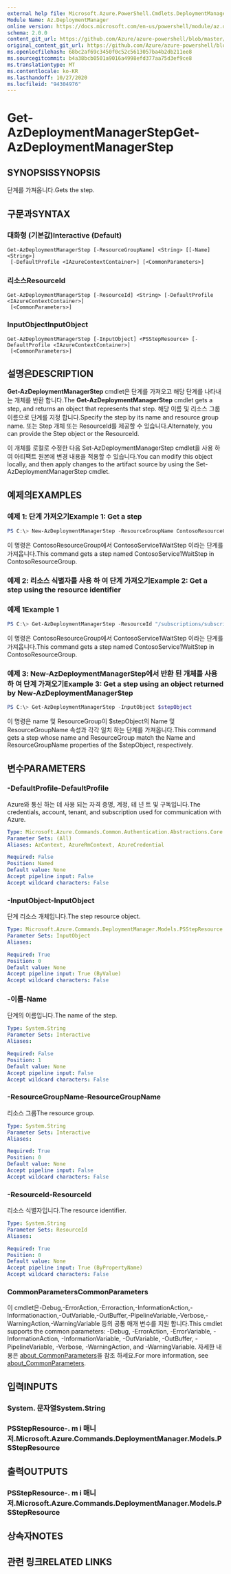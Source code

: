 ```yaml
---
external help file: Microsoft.Azure.PowerShell.Cmdlets.DeploymentManager.dll-Help.xml
Module Name: Az.DeploymentManager
online version: https://docs.microsoft.com/en-us/powershell/module/az.deploymentmanager/get-azdeploymentmanagerstep
schema: 2.0.0
content_git_url: https://github.com/Azure/azure-powershell/blob/master/src/DeploymentManager/DeploymentManager/help/Get-AzDeploymentManagerStep.md
original_content_git_url: https://github.com/Azure/azure-powershell/blob/master/src/DeploymentManager/DeploymentManager/help/Get-AzDeploymentManagerStep.md
ms.openlocfilehash: 68bc2af69c3450f0c52c5613057ba4b2db211ee8
ms.sourcegitcommit: b4a38bcb0501a9016a4998efd377aa75d3ef9ce8
ms.translationtype: MT
ms.contentlocale: ko-KR
ms.lasthandoff: 10/27/2020
ms.locfileid: "94304976"
---
```

# <span data-ttu-id="83ae4-101">Get-AzDeploymentManagerStep</span><span class="sxs-lookup"><span data-stu-id="83ae4-101">Get-AzDeploymentManagerStep</span></span>

## <span data-ttu-id="83ae4-102">SYNOPSIS</span><span class="sxs-lookup"><span data-stu-id="83ae4-102">SYNOPSIS</span></span>
<span data-ttu-id="83ae4-103">단계를 가져옵니다.</span><span class="sxs-lookup"><span data-stu-id="83ae4-103">Gets the step.</span></span>

## <span data-ttu-id="83ae4-104">구문과</span><span class="sxs-lookup"><span data-stu-id="83ae4-104">SYNTAX</span></span>

### <span data-ttu-id="83ae4-105">대화형 (기본값)</span><span class="sxs-lookup"><span data-stu-id="83ae4-105">Interactive (Default)</span></span>
```
Get-AzDeploymentManagerStep [-ResourceGroupName] <String> [[-Name] <String>]
 [-DefaultProfile <IAzureContextContainer>] [<CommonParameters>]
```

### <span data-ttu-id="83ae4-106">리소스</span><span class="sxs-lookup"><span data-stu-id="83ae4-106">ResourceId</span></span>
```
Get-AzDeploymentManagerStep [-ResourceId] <String> [-DefaultProfile <IAzureContextContainer>]
 [<CommonParameters>]
```

### <span data-ttu-id="83ae4-107">InputObject</span><span class="sxs-lookup"><span data-stu-id="83ae4-107">InputObject</span></span>
```
Get-AzDeploymentManagerStep [-InputObject] <PSStepResource> [-DefaultProfile <IAzureContextContainer>]
 [<CommonParameters>]
```

## <span data-ttu-id="83ae4-108">설명은</span><span class="sxs-lookup"><span data-stu-id="83ae4-108">DESCRIPTION</span></span>
<span data-ttu-id="83ae4-109">**Get-AzDeploymentManagerStep** cmdlet은 단계를 가져오고 해당 단계를 나타내는 개체를 반환 합니다.</span><span class="sxs-lookup"><span data-stu-id="83ae4-109">The **Get-AzDeploymentManagerStep** cmdlet gets a step, and returns an object that represents that step.</span></span>
<span data-ttu-id="83ae4-110">해당 이름 및 리소스 그룹 이름으로 단계를 지정 합니다.</span><span class="sxs-lookup"><span data-stu-id="83ae4-110">Specify the step by its name and resource group name.</span></span> <span data-ttu-id="83ae4-111">또는 Step 개체 또는 ResourceId를 제공할 수 있습니다.</span><span class="sxs-lookup"><span data-stu-id="83ae4-111">Alternately, you can provide the Step object or the ResourceId.</span></span>

<span data-ttu-id="83ae4-112">이 개체를 로컬로 수정한 다음 Set-AzDeploymentManagerStep cmdlet을 사용 하 여 아티팩트 원본에 변경 내용을 적용할 수 있습니다.</span><span class="sxs-lookup"><span data-stu-id="83ae4-112">You can modify this object locally, and then apply changes to the artifact source by using the Set-AzDeploymentManagerStep cmdlet.</span></span>

## <span data-ttu-id="83ae4-113">예제의</span><span class="sxs-lookup"><span data-stu-id="83ae4-113">EXAMPLES</span></span>

### <span data-ttu-id="83ae4-114">예제 1: 단계 가져오기</span><span class="sxs-lookup"><span data-stu-id="83ae4-114">Example 1: Get a step</span></span>
```powershell
PS C:\> New-AzDeploymentManagerStep -ResourceGroupName ContosoResourceGroup -Name ContosoService1WaitStep
```

<span data-ttu-id="83ae4-115">이 명령은 ContosoResourceGroup에서 ContosoService1WaitStep 이라는 단계를 가져옵니다.</span><span class="sxs-lookup"><span data-stu-id="83ae4-115">This command gets a step named ContosoService1WaitStep in ContosoResourceGroup.</span></span>

### <span data-ttu-id="83ae4-116">예제 2: 리소스 식별자를 사용 하 여 단계 가져오기</span><span class="sxs-lookup"><span data-stu-id="83ae4-116">Example 2: Get a step using the resource identifier</span></span>
### <span data-ttu-id="83ae4-117">예제 1</span><span class="sxs-lookup"><span data-stu-id="83ae4-117">Example 1</span></span>
```powershell
PS C:\> Get-AzDeploymentManagerStep -ResourceId "/subscriptions/subscriptionId/resourcegroups/ContosoResourceGroup/providers/Microsoft.DeploymentManager/steps/ContosoService1WaitStep"
```

<span data-ttu-id="83ae4-118">이 명령은 ContosoResourceGroup에서 ContosoService1WaitStep 이라는 단계를 가져옵니다.</span><span class="sxs-lookup"><span data-stu-id="83ae4-118">This command gets a step named ContosoService1WaitStep in ContosoResourceGroup.</span></span>

### <span data-ttu-id="83ae4-119">예제 3: New-AzDeploymentManagerStep에서 반환 된 개체를 사용 하 여 단계 가져오기</span><span class="sxs-lookup"><span data-stu-id="83ae4-119">Example 3: Get a step using an object returned by New-AzDeploymentManagerStep</span></span>
```powershell
PS C:\> Get-AzDeploymentManagerStep -InputObject $stepObject
```

 <span data-ttu-id="83ae4-120">이 명령은 name 및 ResourceGroup이 $stepObject의 Name 및 ResourceGroupName 속성과 각각 일치 하는 단계를 가져옵니다.</span><span class="sxs-lookup"><span data-stu-id="83ae4-120">This command gets a step whose name and ResourceGroup match the Name and ResourceGroupName properties of the $stepObject, respectively.</span></span>

## <span data-ttu-id="83ae4-121">변수</span><span class="sxs-lookup"><span data-stu-id="83ae4-121">PARAMETERS</span></span>

### <span data-ttu-id="83ae4-122">-DefaultProfile</span><span class="sxs-lookup"><span data-stu-id="83ae4-122">-DefaultProfile</span></span>
<span data-ttu-id="83ae4-123">Azure와 통신 하는 데 사용 되는 자격 증명, 계정, 테 넌 트 및 구독입니다.</span><span class="sxs-lookup"><span data-stu-id="83ae4-123">The credentials, account, tenant, and subscription used for communication with Azure.</span></span>

```yaml
Type: Microsoft.Azure.Commands.Common.Authentication.Abstractions.Core.IAzureContextContainer
Parameter Sets: (All)
Aliases: AzContext, AzureRmContext, AzureCredential

Required: False
Position: Named
Default value: None
Accept pipeline input: False
Accept wildcard characters: False
```

### <span data-ttu-id="83ae4-124">-InputObject</span><span class="sxs-lookup"><span data-stu-id="83ae4-124">-InputObject</span></span>
<span data-ttu-id="83ae4-125">단계 리소스 개체입니다.</span><span class="sxs-lookup"><span data-stu-id="83ae4-125">The step resource object.</span></span>

```yaml
Type: Microsoft.Azure.Commands.DeploymentManager.Models.PSStepResource
Parameter Sets: InputObject
Aliases:

Required: True
Position: 0
Default value: None
Accept pipeline input: True (ByValue)
Accept wildcard characters: False
```

### <span data-ttu-id="83ae4-126">-이름</span><span class="sxs-lookup"><span data-stu-id="83ae4-126">-Name</span></span>
<span data-ttu-id="83ae4-127">단계의 이름입니다.</span><span class="sxs-lookup"><span data-stu-id="83ae4-127">The name of the step.</span></span>

```yaml
Type: System.String
Parameter Sets: Interactive
Aliases:

Required: False
Position: 1
Default value: None
Accept pipeline input: False
Accept wildcard characters: False
```

### <span data-ttu-id="83ae4-128">-ResourceGroupName</span><span class="sxs-lookup"><span data-stu-id="83ae4-128">-ResourceGroupName</span></span>
<span data-ttu-id="83ae4-129">리소스 그룹</span><span class="sxs-lookup"><span data-stu-id="83ae4-129">The resource group.</span></span>

```yaml
Type: System.String
Parameter Sets: Interactive
Aliases:

Required: True
Position: 0
Default value: None
Accept pipeline input: False
Accept wildcard characters: False
```

### <span data-ttu-id="83ae4-130">-ResourceId</span><span class="sxs-lookup"><span data-stu-id="83ae4-130">-ResourceId</span></span>
<span data-ttu-id="83ae4-131">리소스 식별자입니다.</span><span class="sxs-lookup"><span data-stu-id="83ae4-131">The resource identifier.</span></span>

```yaml
Type: System.String
Parameter Sets: ResourceId
Aliases:

Required: True
Position: 0
Default value: None
Accept pipeline input: True (ByPropertyName)
Accept wildcard characters: False
```

### <span data-ttu-id="83ae4-132">CommonParameters</span><span class="sxs-lookup"><span data-stu-id="83ae4-132">CommonParameters</span></span>
<span data-ttu-id="83ae4-133">이 cmdlet은-Debug,-ErrorAction,-Erroraction,-InformationAction,-Informationaction,-OutVariable,-OutBuffer,-PipelineVariable,-Verbose,-WarningAction,-WarningVariable 등의 공통 매개 변수를 지원 합니다.</span><span class="sxs-lookup"><span data-stu-id="83ae4-133">This cmdlet supports the common parameters: -Debug, -ErrorAction, -ErrorVariable, -InformationAction, -InformationVariable, -OutVariable, -OutBuffer, -PipelineVariable, -Verbose, -WarningAction, and -WarningVariable.</span></span> <span data-ttu-id="83ae4-134">자세한 내용은 [about_CommonParameters](http://go.microsoft.com/fwlink/?LinkID=113216)을 참조 하세요.</span><span class="sxs-lookup"><span data-stu-id="83ae4-134">For more information, see [about_CommonParameters](http://go.microsoft.com/fwlink/?LinkID=113216).</span></span>

## <span data-ttu-id="83ae4-135">입력</span><span class="sxs-lookup"><span data-stu-id="83ae4-135">INPUTS</span></span>

### <span data-ttu-id="83ae4-136">System. 문자열</span><span class="sxs-lookup"><span data-stu-id="83ae4-136">System.String</span></span>

### <span data-ttu-id="83ae4-137">PSStepResource-. m i 매니저.</span><span class="sxs-lookup"><span data-stu-id="83ae4-137">Microsoft.Azure.Commands.DeploymentManager.Models.PSStepResource</span></span>

## <span data-ttu-id="83ae4-138">출력</span><span class="sxs-lookup"><span data-stu-id="83ae4-138">OUTPUTS</span></span>

### <span data-ttu-id="83ae4-139">PSStepResource-. m i 매니저.</span><span class="sxs-lookup"><span data-stu-id="83ae4-139">Microsoft.Azure.Commands.DeploymentManager.Models.PSStepResource</span></span>

## <span data-ttu-id="83ae4-140">상속자</span><span class="sxs-lookup"><span data-stu-id="83ae4-140">NOTES</span></span>

## <span data-ttu-id="83ae4-141">관련 링크</span><span class="sxs-lookup"><span data-stu-id="83ae4-141">RELATED LINKS</span></span>
